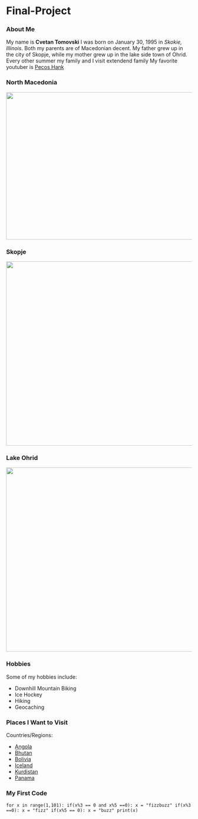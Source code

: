 # Final-Project

### About Me

My name is **Cvetan Tomovski** I was born on January 30, 1995 in *Skokie, Illinois*. Both my parents are of Macedonian decent. My father grew up in the city of Skopje, while my mother grew up in the lake side town of Ohrid. Every other summer my family and I visit extendend family 
My favorite youtuber is [Pecos Hank](https://www.youtube.com/channel/UCAQpSHsgUcNt6uCOjpgD8kw)

### North Macedonia 
<img src = "https://geology.com/world/macedonia-map.gif" height="400" width="600"> 

### Skopje 
<img src = "https://www.eu-startups.com/wp-content/uploads/2020/04/Skopje-city-image.jpg" height="500" width="900"> 

### Lake Ohrid
<img src = "https://cdn2.wanderlust.co.uk/media/3836/articles-short-break-in-lake-ohrid-macedonia.jpg?anchor=center&mode=crop&width=1200&height=0&rnd=131480780050000000" height="500" width="900"> 


### Hobbies
Some of my hobbies include:
- Downhill Mountain Biking
- Ice Hockey
- Hiking
- Geocaching


### Places I Want to Visit 
Countries/Regions:
* [Angola](https://cdn.suwalls.com/wallpapers/nature/kalandula-falls-angola-26074-1920x1200.jpg)
* [Bhutan](https://i.ytimg.com/vi/Xpcrn5mX2VY/maxresdefault.jpg)
* [Bolivia](http://www.trbimg.com/img-566b55cd/turbine/la-tr-d-bolivia-salt-flat-20151213)
* [Iceland](https://abington.psu.edu/sites/abington/files/styles/node_embed/public/iceland.jpg?itok=OhFdVRr2)
* [Kurdistan](https://i.pinimg.com/736x/3c/65/c8/3c65c89a56ad9c4a1916025ae68c1d58--kurdistan-middle-east.jpg)
* [Panama](http://3.bp.blogspot.com/-YuYeMr7Slts/UnVtaZZ0lLI/AAAAAAAAUTA/3ESEt8DWPYM/s1600/panama+buildings.jpg)


### My First Code
`
for x in range(1,101):
  if(x%3 == 0 and x%5 ==0):
    x = "fizzbuzz"
  if(x%3 ==0):
    x = "fizz"
  if(x%5 == 0):
    x = "buzz"
  print(x)
`
